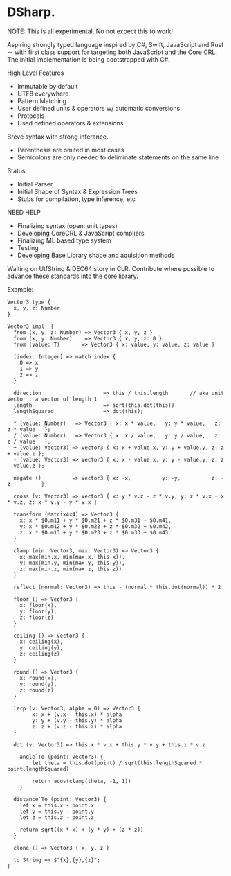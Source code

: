 # DSharp.

NOTE: This is all experimental. No not expect this to work!

Aspiring strongly typed language inspired by C#, Swift, JavaScript and Rust -- with first class support for targeting both JavaScript and the Core CRL. The initial implementation is being bootstrapped with C#.

High Level Features
* Immutable by default
* UTF8 everywhere
* Pattern Matching
* User defined units & operators w/ automatic conversions
* Protocals
* Used defined operators & extensions
 
Breve syntax with strong inferance.

* Parenthesis are omited in most cases
* Semicolons are only needed to deliminate statements on the same line


Status

* Initial Parser 
* Initial Shape of Syntax & Expression Trees
* Stubs for compilation, type inference, etc

NEED HELP

* Finalizing syntax (open: unit types)
* Developing CoreCRL & JavaScript compliers
* Finalizing ML based type system 
* Testing
* Developing Base Library shape and aquisition methods

Waiting on UtfString & DEC64 story in CLR. Contribute where possible to advance these standards into the core library.

Example:

```
Vector3 type { 
  x, y, z: Number
}

Vector3 impl  { 
  from (x, y, z: Number) => Vector3 { x, y, z }
  from (x, y: Number)    => Vector3 { x, y, z: 0 }
  from (value: T)       => Vector3 { x: value, y: value, z: value }

  [index: Integer] => match index { 
    0 => x
    1 => y
    2 => z
  }

  direction                    => this / this.length       // aka unit vector : a vector of length 1
  length                       => sqrt(this.dot(this))
  lengthSquared                => dot(this);

  * (value: Number)   => Vector3 { x: x * value,   y: y * value,   z: z * value   };
  / (value: Number)   => Vector3 { x: x / value,   y: y / value,   z: z / value   };
  + (value: Vector3) => Vector3 { x: x + value.x, y: y + value.y, z: z + value.z };
  - (value: Vector3) => Vector3 { x: x - value.x, y: y - value.y, z: z - value.z };
  
  negate ()          => Vector3 { x: -x,          y: -y,          z: -z          };

  cross (v: Vector3) => Vector3 { x: y * v.z - z * v.y, y: z * v.x - x * v.z, z: x * v.y - y * v.x }

  transform (Matrix4x4) => Vector3 {
    x: x * $0.m11 + y * $0.m21 + z * $0.m31 + $0.m41,
    y: x * $0.m12 + y * $0.m22 + z * $0.m32 + $0.m42,
    z: x * $0.m13 + y * $0.m23 + z * $0.m33 + $0.m43
  }

  clamp (min: Vector3, max: Vector3) => Vector3 {
    x: max(min.x, min(max.x, this.x)),
    y: max(min.y, min(max.y, this.y)),
    z: max(min.z, min(max.z, this.z))
  }

  reflect (normal: Vector3) => this - (normal * this.dot(normal)) * 2

  floor () => Vector3 {
    x: floor(x),
    y: floor(y),
    z: floor(z)
  }

  ceiling () => Vector3 {
    x: ceiling(x),
    y: ceiling(y),
    z: ceiling(z)
  }

  round () => Vector3 {
    x: round(x),
    y: round(y),
    z: round(z)
  }

  lerp (v: Vector3, alpha = 0) => Vector3 {
		x: x + (v.x - this.x) * alpha
		y: y + (v.y - this.y) * alpha
		z: z + (v.z - this.z) * alpha
  }

  dot (v: Vector3) => this.x * v.x + this.y * v.y + this.z * v.z

	angle`To (point: Vector3) {
		let theta = this.dot(point) / sqrt(this.lengthSquared * point.lengthSquared)

		return acos(clamp(theta, -1, 1))
	}

  distance`To (point: Vector3) {
    let x = this.x - point.x
    let y = this.y - point.y
    let z = this.z - point.z

    return sqrt((x * x) + (y * y) + (z * z))
  }

  clone () => Vector3 { x, y, z }

  to String => $"{x},{y},{z}";
}
```
